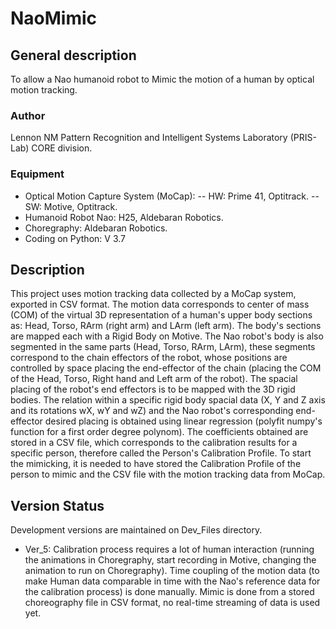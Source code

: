 # NaoMimic
## General description
To allow a Nao humanoid robot to Mimic the motion of a human by optical motion tracking.
### Author
Lennon NM
Pattern Recognition and Intelligent Systems Laboratory (PRIS-Lab)
CORE division. 
### Equipment
- Optical Motion Capture System (MoCap): 
-- HW: Prime 41, Optitrack.
-- SW: Motive, Optitrack.
- Humanoid Robot Nao: H25, Aldebaran Robotics.
- Choregraphy: Aldebaran Robotics.
- Coding on Python: V 3.7
## Description
This project uses motion tracking data collected by a MoCap system, exported in CSV format.
The motion data corresponds to center of mass (COM) of the virtual 3D representation of a human's upper body sections as: Head, Torso, RArm (right arm) and LArm (left arm). The body's sections are mapped each with a Rigid Body on Motive.
The Nao robot's body is also segmented in the same parts (Head, Torso, RArm, LArm), these segments correspond to the chain effectors of the robot, whose positions are controlled by space placing the end-effector of the chain (placing the COM of the Head, Torso, Right hand and Left arm of the robot). The spacial placing of the robot's end effectors is to be mapped with the 3D rigid bodies.
The relation within a specific rigid body spacial data (X, Y and Z axis and its rotations wX, wY and wZ) and the Nao robot's corresponding end-effector desired placing is obtained using linear regression (polyfit numpy's function for a first order degree polynom). The coefficients obtained are stored in a CSV file, which corresponds to the calibration results for a specific person, therefore called the Person's Calibration Profile.
To start the mimicking, it is needed to have stored the Calibration Profile of the person to mimic and the CSV file with the motion tracking data from MoCap.
## Version Status
Development versions are maintained on Dev_Files directory.
- Ver_5: Calibration process requires a lot of human interaction (running the animations in Choregraphy, start recording in Motive, changing the animation to run on Choregraphy). Time coupling of the motion data (to make Human data comparable in time with the Nao's reference data for the calibration process) is done manually. Mimic is done from a stored choreography file in CSV format, no real-time streaming of data is used yet. 